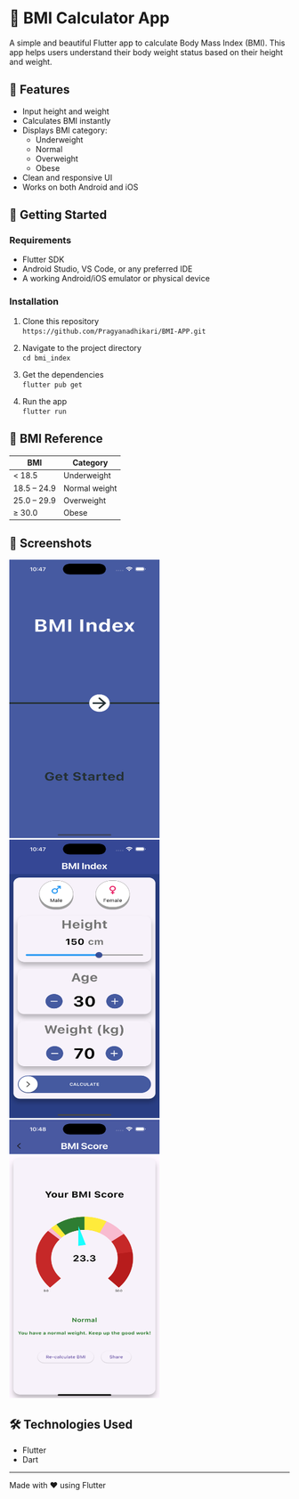 # 🧮 BMI Calculator App

A simple and beautiful Flutter app to calculate Body Mass Index (BMI). This app helps users understand their body weight status based on their height and weight.

## 📱 Features

- Input height and weight
- Calculates BMI instantly
- Displays BMI category:
  - Underweight
  - Normal
  - Overweight
  - Obese
- Clean and responsive UI
- Works on both Android and iOS

## 🚀 Getting Started

### Requirements

- Flutter SDK
- Android Studio, VS Code, or any preferred IDE
- A working Android/iOS emulator or physical device

### Installation

1. Clone this repository  
   `https://github.com/Pragyanadhikari/BMI-APP.git`
   
3. Navigate to the project directory  
   `cd bmi_index`

4. Get the dependencies  
   `flutter pub get`

5. Run the app  
   `flutter run`

## 🧮 BMI Reference

| BMI           | Category       |
|---------------|----------------|
| < 18.5        | Underweight    |
| 18.5 – 24.9   | Normal weight  |
| 25.0 – 29.9   | Overweight     |
| ≥ 30.0        | Obese          |

## 📸 Screenshots

<div>
  <img src="bmi_index/lib/assets/images/SS3.png" alt="SS3" width="270" height="500" style="display: inline-block; margin-right: 100;" />
  &nbsp;&nbsp;&nbsp;&nbsp;&nbsp;
  <img src="bmi_index/lib/assets/images/SS2.png" alt="SS2" width="270" height="500" style="display: inline-block; margin-right: 100;" />
  &nbsp;&nbsp;&nbsp;&nbsp;&nbsp;
  <img src="bmi_index/lib/assets/images/SS1.png" alt="SS1" width="270" height="500" style="display: inline-block;" />
</div>


## 🛠️ Technologies Used

- Flutter
- Dart


---

Made with ❤️ using Flutter

